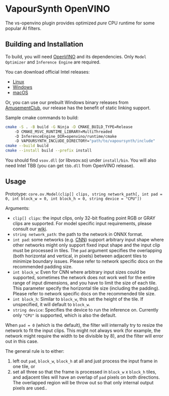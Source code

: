 # VapourSynth OpenVINO

The vs-openvino plugin provides optimized *pure* CPU runtime for some popular AI filters.

## Building and Installation

To build, you will need [OpenVINO](https://docs.openvino.ai/latest/get_started.html) and its dependencies.
Only `Model Optimizer` and `Inference Engine` are required.

You can download official Intel releases:
- [Linux](https://docs.openvino.ai/latest/openvino_docs_install_guides_installing_openvino_linux.html)
- [Windows](https://docs.openvino.ai/latest/openvino_docs_install_guides_installing_openvino_windows.html)
- [macOS](https://docs.openvino.ai/latest/openvino_docs_install_guides_installing_openvino_macos.html)

Or, you can use our prebuilt Windows binary releases from [AmusementClub](https://github.com/AmusementClub/openvino/releases/latest/), our release has the benefit of static linking support.

Sample cmake commands to build:
```bash
cmake -S . -B build -G Ninja -D CMAKE_BUILD_TYPE=Release
	-D CMAKE_MSVC_RUNTIME_LIBRARY=MultiThreaded
	-D InferenceEngine_DIR=openvino/runtime/cmake
	-D VAPOURSYNTH_INCLUDE_DIRECTORY="path/to/vapoursynth/include"
cmake --build build
cmake --install build --prefix install
```
You should find `vsov.dll` (or libvsov.so) under `install/bin`. You will also need Intel TBB (you can get
`tbb.dll` from OpenVINO release).

## Usage

Prototype: `core.ov.Model(clip[] clips, string network_path[, int pad = 0, int block_w = 0, int block_h = 0, string device = "CPU"])`

Arguments:
 - `clip[] clips`: the input clips, only 32-bit floating point RGB or GRAY clips are supported. For model specific input requirements, please consult our [wiki](https://github.com/AmusementClub/vs-mlrt/wiki).
 - `string network_path`: the path to the network in ONNX format.
 - `int pad`: some networks (e.g. [CNN](https://en.wikipedia.org/wiki/Convolutional_neural_network)) support arbitrary input shape where other networks might only support fixed input shape and the input clip must be processed in tiles. The `pad` argument specifies the overlapping (both horizontal and vertical, in pixels) between adjacent tiles to minimize boundary issues. Please refer to network specific docs on the recommended padding size.
 - `int block_w`: Even for CNN where arbitrary input sizes could be supported, sometimes the network does not work well for the entire range of input dimensions, and you have to limit the size of each tile. This parameter specify the horizontal tile size (including the padding). Please refer to network specific docs on the recommended tile size.
 - `int block_h`: Similar to `block_w`, this set the height of the tile. If unspecified, it will default to `block_w`.
 - `string device`: Specifies the device to run the inference on. Currently only `"CPU"` is supported, which is also the default.

When `pad = 0` (which is the default), the filter will internally try to resize the network to fit the input clips. This might not always work (for example, the network might require the width to be divisible by 8), and the filter will error out in this case.

The general rule is to either:
1. left out `pad`, `block_w`, `block_h` at all and just process the input frame in one tile, or
2. set all three so that the frame is processed in `block_w` x `block_h` tiles, and adjacent tiles will have an overlap of `pad` pixels on both directions. The overlapped region will be throw out so that only internal output pixels are used..
